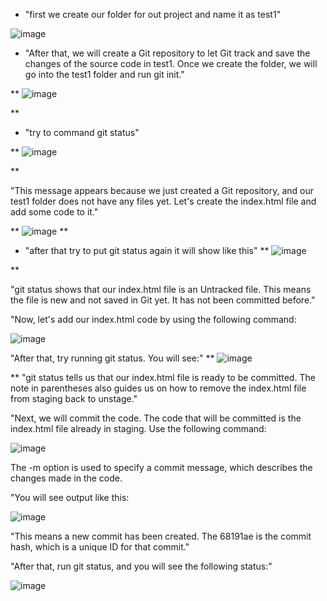 - "first we create our folder for out project and name it as test1"

![image](https://github.com/user-attachments/assets/f0a26997-0a6c-49cc-ae54-9264c2e64c84)



- "After that, we will create a Git repository to let Git track and save the changes of the source code in test1. Once we create the folder, we will go into the test1 folder and run git init."

**
![image](https://github.com/user-attachments/assets/cd11fbae-e343-48ea-b3ec-e728fb83cff4)


**

- "try to command git status"

**
![image](https://github.com/user-attachments/assets/2816dc38-a355-42e2-a062-adf37f5cc675)

**

"This message appears because we just created a Git repository, and our test1 folder does not have any files yet. Let's create the index.html file and add some code to it."

** ![image](https://github.com/user-attachments/assets/629b07e7-69c9-4617-b160-2434e49dd4f0)
 **


- "after that try to put git status again it will show like this"
**
![image](https://github.com/user-attachments/assets/e76e83b1-4f5a-4015-b1c2-42e461e8ea93)

**

"git status shows that our index.html file is an Untracked file. This means the file is new and not saved in Git yet. It has not been committed before."

"Now, let's add our index.html code by using the following command:


![image](https://github.com/user-attachments/assets/84e11f4f-df24-4f44-9eea-84d141f5ab37)


"After that, try running git status. You will see:"
**
![image](https://github.com/user-attachments/assets/3e0f7532-556a-440c-8b32-430a5a48bf84)

**
"git status tells us that our index.html file is ready to be committed. The note in parentheses also guides us on how to remove the index.html file from staging back to unstage."

"Next, we will commit the code. The code that will be committed is the index.html file already in staging. Use the following command:

![image](https://github.com/user-attachments/assets/6fa2df65-8b07-4241-ad37-65ebf6703491)

The -m option is used to specify a commit message, which describes the changes made in the code.

"You will see output like this:

![image](https://github.com/user-attachments/assets/c37f9064-3ce8-49fc-a3e6-30cc509fb300)


"This means a new commit has been created. The 68191ae is the commit hash, which is a unique ID for that commit."

"After that, run git status, and you will see the following status:"

![image](https://github.com/user-attachments/assets/4fd059a7-a4a0-4729-bbc7-b9b531f88f99)



